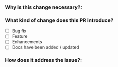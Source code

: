 ### **Why is this change necessary?:**

### **What kind of change does this PR introduce?**

- [ ] Bug fix
- [ ] Feature
- [ ] Enhancements
- [ ] Docs have been added / updated

### **How does it address the issue?:**
